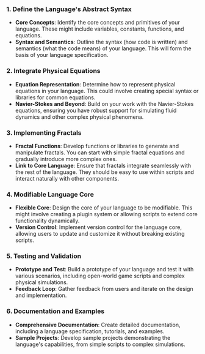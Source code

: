 ### 1. Define the Language's Abstract Syntax
- **Core Concepts**: Identify the core concepts and primitives of your language. These might include variables, constants, functions, and equations.
- **Syntax and Semantics**: Outline the syntax (how code is written) and semantics (what the code means) of your language. This will form the basis of your language specification.

### 2. Integrate Physical Equations
- **Equation Representation**: Determine how to represent physical equations in your language. This could involve creating special syntax or libraries for common equations.
- **Navier-Stokes and Beyond**: Build on your work with the Navier-Stokes equations, ensuring you have robust support for simulating fluid dynamics and other complex physical phenomena.

### 3. Implementing Fractals
- **Fractal Functions**: Develop functions or libraries to generate and manipulate fractals. You can start with simple fractal equations and gradually introduce more complex ones.
- **Link to Core Language**: Ensure that fractals integrate seamlessly with the rest of the language. They should be easy to use within scripts and interact naturally with other components.

### 4. Modifiable Language Core
- **Flexible Core**: Design the core of your language to be modifiable. This might involve creating a plugin system or allowing scripts to extend core functionality dynamically.
- **Version Control**: Implement version control for the language core, allowing users to update and customize it without breaking existing scripts.

### 5. Testing and Validation
- **Prototype and Test**: Build a prototype of your language and test it with various scenarios, including open-world game scripts and complex physical simulations.
- **Feedback Loop**: Gather feedback from users and iterate on the design and implementation.

### 6. Documentation and Examples
- **Comprehensive Documentation**: Create detailed documentation, including a language specification, tutorials, and examples.
- **Sample Projects**: Develop sample projects demonstrating the language's capabilities, from simple scripts to complex simulations.